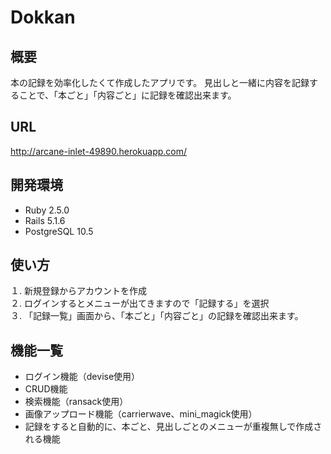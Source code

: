 # Dokkan

## 概要
本の記録を効率化したくて作成したアプリです。
見出しと一緒に内容を記録することで、「本ごと」「内容ごと」に記録を確認出来ます。

## URL
http://arcane-inlet-49890.herokuapp.com/

## 開発環境
* Ruby 2.5.0
* Rails 5.1.6
* PostgreSQL 10.5

## 使い方
１. 新規登録からアカウントを作成  
２. ログインするとメニューが出てきますので「記録する」を選択  
３. 「記録一覧」画面から、「本ごと」「内容ごと」の記録を確認出来ます。

## 機能一覧
* ログイン機能（devise使用）
* CRUD機能
* 検索機能（ransack使用）
* 画像アップロード機能（carrierwave、mini_magick使用）
* 記録をすると自動的に、本ごと、見出しごとのメニューが重複無しで作成される機能
